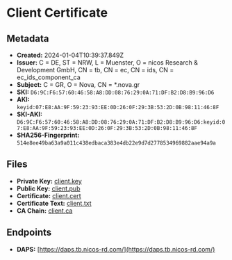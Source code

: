 # Client Certificate

## Metadata

- **Created:** 2024-01-04T10:39:37.849Z
- **Issuer:** C = DE, ST = NRW, L = Muenster, O = nicos Research & Development GmbH, CN = tb, CN = ec, CN = ids, CN = ec_ids_component_ca
- **Subject:** C = GR, O = Nova, CN = *.nova.gr
- **SKI:** `D6:9C:F6:57:60:46:58:A8:DD:08:76:29:0A:71:DF:B2:D8:B9:96:D6`
- **AKI:** `keyid:07:E8:AA:9F:59:23:93:EE:0D:26:0F:29:3B:53:2D:0B:98:11:46:8F`
- **SKI-AKI:** `D6:9C:F6:57:60:46:58:A8:DD:08:76:29:0A:71:DF:B2:D8:B9:96:D6:keyid:07:E8:AA:9F:59:23:93:EE:0D:26:0F:29:3B:53:2D:0B:98:11:46:8F`
- **SHA256-Fingerprint:** `514e8ee49ba63a9a011c438edbaca383e4db22e9d7d2778534969882aae94a9a`

## Files

- **Private Key:** [client.key](client.key)
- **Public Key:** [client.pub](client.pub)
- **Certificate:** [client.cert](client.cert)
- **Certificate Text:** [client.txt](client.txt)
- **CA Chain:** [client.ca](client.ca)

## Endpoints

- **DAPS:** [https://daps.tb.nicos-rd.com/](https://daps.tb.nicos-rd.com/)